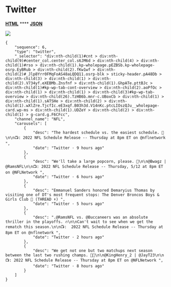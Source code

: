 # Twitter

[**HTML**](http://dev03.dev.ascentlab.io/serpapi/serpdata/dev/docs/mobile/features/twitter/sample.html) **** [**JSON**](http://dev03.dev.ascentlab.io/serpapi/serpdata/dev/docs/mobile/features/twitter/sample.json)

![](https://lh6.googleusercontent.com/IAjFX5GEEjwGzuOT5scntOLeOXcSdyTpQL7EZofsd2cXGu4fZVbbeQ1WA1jqoPyrfICcQLB5UkYyBIFyYqL4FyApQl9V\_eIkQnfLT4KXtaNGd6mHWuO88L1Arnuru4HW4G7TKIo)

```
{
    "sequence": 6,
    "type": "twitter",
    "_selector": "div:nth-child(1)#cnt > div:nth-child(9)#center_col.center_col.s6JM6d > div:nth-child(4) > div:nth-child(1)#rso > div:nth-child(1).kp-wholepage.pEZBSb.kp-wholepage-osrp.EyBRub > div:nth-child(2).fKw1wf > div:nth-child(2)#_Jlp8Yrr0FMqFoAS48aLQDQ11.osrp-blk > sticky-header.pA48Db > div:nth-child(3) > div:nth-child(1) > div:nth-child(2).V734yf.eXEBMb.Znsfnf > div:nth-child(1).GhpATe.pttBJc > div:nth-child(1)#kp-wp-tab-cont-overview > div:nth-child(2).aoPfOc > div:nth-child(1) > div:nth-child(1) > div:nth-child(3)#kp-wp-tab-overview > div:nth-child(26).TzHB6b.mnr-c.UBoxCb > div:nth-child(1) > div:nth-child(1).sATSHe > div:nth-child(2) > div:nth-child(1).wXlZre.TjcfIc.eE3xqf.B03h3d.V14nKc.ptcLIOszQJu__wholepage-card.wp-ms > div:nth-child(1).UDZeY > div:nth-child(2) > div:nth-child(1) > g-card.g.F6CFcc",
    "channel_name": "NFL",
    "carousels": [
        {
            "desc": "The hardest schedule vs. the easiest schedule. 👀\n\n📺: 2022 NFL Schedule Release -- Thursday at 8pm ET on @nflnetwork ",
            "date": "Twitter · 9 hours ago"
        },
        {
            "desc": "We'll take a large popcorn, please. 🍿\n\n@Bwagz | @RamsNFL\n\n📺: 2022 NFL Schedule Release -- Thursday, 5/12 at 8pm ET on @NFLNetwork ",
            "date": "Twitter · 6 hours ago"
        },
        {
            "desc": "Emmanuel Sanders honored Demaryius Thomas by visiting one of DT's most frequent stops: The Denver Broncos Boys & Girls Club 🧡 (THREAD ⬇️) ",
            "date": "Twitter · 5 hours ago"
        },
        {
            "desc": ".@RamsNFL vs. @Buccaneers was an absolute thriller in the playoffs. 🔥\n\nCan't wait to see when we get the rematch this season.\n\n📺:  2022 NFL Schedule Release -- Thursday at 8pm ET on @nflnetwork ",
            "date": "Twitter · 2 hours ago"
        },
        {
            "desc": "We get not one but two matchups next season between the last two rushing champs. 🙌🙌\n\n@KingHenry_2 | @JayT23\n\n📺: 2022 NFL Schedule Release -- Thursday at 8pm ET on @NFLNetwork ",
            "date": "Twitter · 8 hours ago"
        }
    ]
}
```
